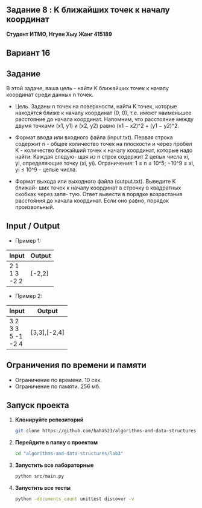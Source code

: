 ##   Задание 8 : K ближайших точек к началу координат 


**Студент ИТМО,  Нгуен Хыу Жанг  415189**  

## Вариант 16

## Задание

В этой задаче, ваша цель - найти K ближайших точек к началу координат среди данных n точек.

-	Цель. Заданы n точек на поверхности, найти K точек, которые находятся ближе к началу координат (0, 0), т.е. имеют наименьшее расстояние до
начала координат.  Напомним, что расстояние между двумя точками (x1, y1) и (x2, y2) равно  (x1 − x2)^2 + (y1 − y2)^2.
 

- Формат ввода или входного файла (input.txt). Первая строка содержит n - общее количество точек на плоскости и через пробел K - количество ближайший точек к началу координат, которые надо найти. Каждая следую- щая из n строк содержит 2 целых числа xi, yi, определяющие точку (xi, yi).
Ограничения: 1 ≤ n ≤ 10^5; −10^9 ≤ xi, yi ≤ 10^9 - целые числа.

-	Формат выхода или выходного файла (output.txt). Выведите K ближай- ших точек к началу координат в строчку в квадратных скобках через запя- тую. Ответ вывести в порядке возрастания расстояния до начала координат. Если оно равно, порядок произвольный.

  
## Input / Output 
-	Пример 1:


| Input                             | Output              |   
|-----------------------------------|---------------------|
| 2 1<br/>1 3<br/>-2 2              | [-2,2]              |


-	Пример 2:


| Input                             | Output              |   
|-----------------------------------|---------------------|
| 3 2<br/>3 3<br/>5 -1<br/>-2 4     | [3,3],[-2,4]        |


## Ограничения по времени и памяти

- Ограничение по времени. 10 сек.
- Ограничение по памяти. 256 мб.


## Запуск проекта
1. **Клонируйте репозиторий**
   ```bash
   git clone https://github.com/haha523/algorithms-and-data-structures.git
   ```
2. **Перейдите в папку с проектом**
   ```bash
   cd "algorithms-and-data-structures/lab3"
   ```
3. **Запустить все лабораторные**
    ```bash
   python src/main.py
   ```
4. **Запустить все тесты**
    ```bash
   python -documents_count unittest discover -v
   ```
